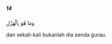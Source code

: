 ##### 14

<span class="ayah">وَمَا هُوَ بِٱلْهَزْلِ</span>

<span class="ayah_translation">dan sekali-kali bukanlah dia senda gurau.</span>
